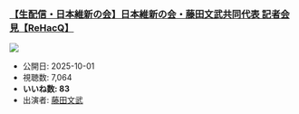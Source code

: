### [【生配信・日本維新の会】日本維新の会・藤田文武共同代表 記者会見【ReHacQ】](https://www.youtube.com/watch?v=1RotC8T8Jt4)
[![](https://img.youtube.com/vi/1RotC8T8Jt4/sddefault.jpg)](https://www.youtube.com/watch?v=1RotC8T8Jt4)
-   公開日: 2025-10-01
-   視聴数: 7,064
-   **いいね数: 83**
-   出演者: [藤田文武](/rehacq_fan/people/藤田文武 "wikilink")
